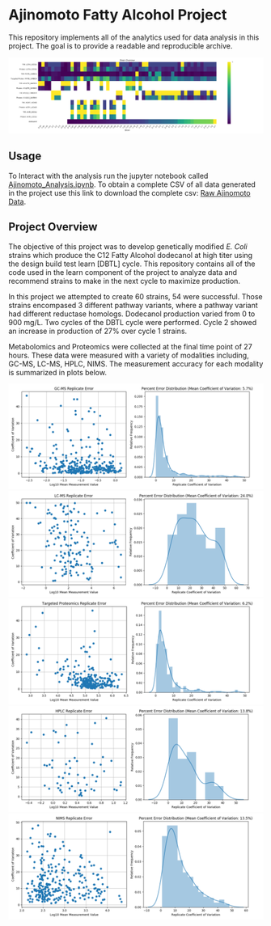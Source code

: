 # Ajinomoto Fatty Alcohol Project

This repository implements all of the analytics used for data analysis in this project.  The goal is to provide a readable and reproducible archive. 

![alt text](figures/strain_heatmap.png "Overview of Strains Created in the Project")

## Usage

To Interact with the analysis run the jupyter notebook called [Ajinomoto_Analysis.ipynb](Ajinomoto_Analysis.ipynb). To obtain a complete CSV of all data generated in the project use this link to download the complete csv: [Raw Ajinomoto Data](data/EDD_Ajinomoto_Data.csv).



## Project Overview

The objective of this project was to develop genetically modified *E. Coli* strains which produce the C12 Fatty Alcohol dodecanol at high titer using the design build test learn [DBTL] cycle. This repository contains all of the code used in the learn component of the project to analyze data and recommend strains to make in the next cycle to maximize production. 

In this project we attempted to create 60 strains, 54 were successful.  Those strains encompased 3 different pathway variants, where a pathway variant had different reductase homologs. Dodecanol production varied from 0 to 900 mg/L. Two cycles of the DBTL cycle were performed.  Cycle 2 showed an increase in production of 27% over cycle 1 strains. 

Metabolomics and Proteomics were collected at the final time point of 27 hours. These data were measured with a variety of modalities including, GC-MS, LC-MS, HPLC, NIMS. The measurement accuracy for each modality is summarized in plots below.

![alt text](figures/GC-MS_error.png)
![](figures/LC-MS_error.png)
![](figures/Targeted_Proteomics_error.png)
![](figures/HPLC_error.png)
![](figures/NIMS_error.png)
